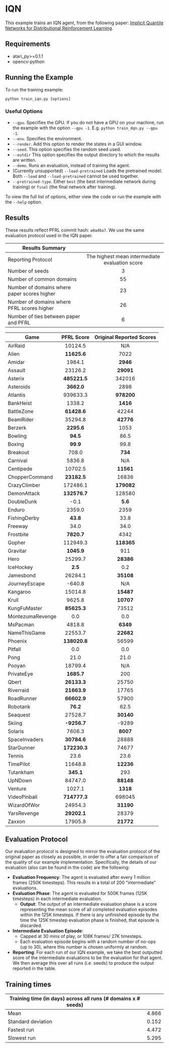 # IQN
This example trains an IQN agent, from the following paper: [Implicit Quantile Networks for Distributional Reinforcement Learning](https://arxiv.org/abs/1806.06923). 

## Requirements

- atari_py>=0.1.1
- opencv-python

## Running the Example

To run the training example:
```
python train_iqn.py [options]
```

### Useful Options
- `--gpu`. Specifies the GPU. If you do not have a GPU on your machine, run the example with the option `--gpu -1`. E.g. `python train_dqn.py --gpu -1`.
- `--env`. Specifies the environment. 
- `--render`. Add this option to render the states in a GUI window.
- `--seed`. This option specifies the random seed used.
- `--outdir` This option specifies the output directory to which the results are written.
- `--demo`. Runs an evaluation, instead of training the agent.
- (Currently unsupported) `--load-pretrained` Loads the pretrained model. Both `--load` and `--load-pretrained` cannot be used together.
- `--pretrained-type`. Either `best` (the best intermediate network during training) or `final` (the final network after training).

To view the full list of options, either view the code or run the example with the `--help` option.


## Results
These results reflect PFRL commit hash: `a0ad6a7`. We use the same evaluation protocol used in the IQN paper.


| Results Summary ||
| ------------- |:-------------:|
| Reporting Protocol | The highest mean intermediate evaluation score |
| Number of seeds | 3 |
| Number of common domains | 55 |
| Number of domains where paper scores higher | 23 |
| Number of domains where PFRL scores higher | 26 |
| Number of ties between paper and PFRL | 6 | 


| Game        | PFRL Score           | Original Reported Scores |
| ------------- |:-------------:|:-------------:|
| AirRaid | 10124.5| N/A|
| Alien | **11625.6**| 7022|
| Amidar | 1984.1| **2946**|
| Assault | 23126.2| **29091**|
| Asterix | **485221.5**| 342016|
| Asteroids | **3662.0**| 2898|
| Atlantis | 939633.3| **978200**|
| BankHeist | 1338.2| **1416**|
| BattleZone | **61428.6**| 42244|
| BeamRider | 35294.8| **42776**|
| Berzerk | **2295.6**| 1053|
| Bowling | **94.5**| 86.5|
| Boxing | **99.9**| 99.8|
| Breakout | 708.0| **734**|
| Carnival | 5836.8| N/A|
| Centipede | 10702.5| **11561**|
| ChopperCommand | **23182.5**| 16836|
| CrazyClimber | 172486.1| **179082**|
| DemonAttack | **132576.7**| 128580|
| DoubleDunk | -0.1| **5.6**|
| Enduro | 2359.0| 2359|
| FishingDerby | **43.8**| 33.8|
| Freeway | 34.0| 34.0|
| Frostbite | **7820.7**| 4342|
| Gopher | 112949.3| **118365**|
| Gravitar | **1045.9**| 911|
| Hero | 25299.7| **28386**|
| IceHockey | **2.5**| 0.2|
| Jamesbond | 26284.1| **35108**|
| JourneyEscape | -640.8| N/A|
| Kangaroo | 15014.8| **15487**|
| Krull | 9625.8| **10707**|
| KungFuMaster | **85625.3**| 73512|
| MontezumaRevenge | 0.0| 0.0|
| MsPacman | 4818.8| **6349**|
| NameThisGame | 22553.7| **22682**|
| Phoenix | **138020.8**| 56599|
| Pitfall | 0.0| 0.0|
| Pong | 21.0| 21.0|
| Pooyan | 18799.4| N/A|
| PrivateEye | **1685.7**| 200|
| Qbert | **26133.3**| 25750|
| Riverraid | **21663.9**| 17765|
| RoadRunner | **66602.9**| 57900|
| Robotank | **76.2**| 62.5|
| Seaquest | 27528.7| **30140**|
| Skiing | **-9256.7**| -9289|
| Solaris | 7606.3| **8007**|
| SpaceInvaders | **30784.6**| 28888|
| StarGunner | **172230.3**| 74677|
| Tennis | 23.6| 23.6|
| TimePilot | 11648.8| **12236**|
| Tutankham | **345.1**| 293|
| UpNDown | 84747.0| **88148**|
| Venture | 1027.1| **1318**|
| VideoPinball | **714777.3**| 698045|
| WizardOfWor | 24954.3| **31190**|
| YarsRevenge | **29202.1**| 28379|
| Zaxxon | 17905.8| **21772**|


## Evaluation Protocol
Our evaluation protocol is designed to mirror the evaluation protocol of the original paper as closely as possible, in order to offer a fair comparison of the quality of our example implementation. Specifically, the details of our evaluation (also can be found in the code) are the following:

- **Evaluation Frequency**: The agent is evaluated after every 1 million frames (250K timesteps). This results in a total of 200 "intermediate" evaluations.
- **Evaluation Phase**: The agent is evaluated for 500K frames (125K timesteps) in each intermediate evaluation. 
	- **Output**: The output of an intermediate evaluation phase is a score representing the mean score of all completed evaluation episodes within the 125K timesteps. If there is any unfinished episode by the time the 125K timestep evaluation phase is finished, that episode is discarded.
- **Intermediate Evaluation Episode**: 
	- Capped at 30 mins of play, or 108K frames/ 27K timesteps.
	- Each evaluation episode begins with a random number of no-ops (up to 30), where this number is chosen uniformly at random.
- **Reporting**: For each run of our IQN example, we take the best outputted score of the intermediate evaluations to be the evaluation for that agent. We then average this over all runs (i.e. seeds) to produce the output reported in the table.


## Training times

| Training time (in days) across all runs (# domains x # seeds) | |
| ------------- |:-------------:|
| Mean        |  4.866 |
| Standard deviation | 0.152|
| Fastest run | 4.472|
| Slowest run | 5.295|



